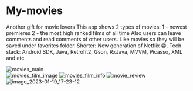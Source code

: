 # My-movies
Another gift for movie lovers
This app shows 2 types of movies: 
1 - newest premieres 
2 - the most high ranked films of all time
Also users can leave comments and read comments of other users. Like movies so they will be saved under favorites folder. Shorter: New generation of Netflix 😁.
Tech stack: Android SDK, Java, Retrofit2, Gson, RxJava, MVVM, Picasso, XML and etc.

![movies_main](https://user-images.githubusercontent.com/96684932/213441261-80f217e8-8bee-4e45-84a1-e92f38fa6f81.png)      
![movies_film_image](https://user-images.githubusercontent.com/96684932/213441746-2c09dd7c-d778-4267-bd0a-20ca4efeef97.png) 
![movies_film_info](https://user-images.githubusercontent.com/96684932/213441777-a6e184af-4469-44d5-938b-45abb7aae9a5.png)
![movie_review](https://user-images.githubusercontent.com/96684932/213441867-54bc0ff8-a76b-40a3-8ec9-e71403dd7f2b.png) 
![image_2023-01-19_17-23-12](https://user-images.githubusercontent.com/96684932/213442325-51fedfe1-5c4d-4a56-9613-e722de490b21.png)
